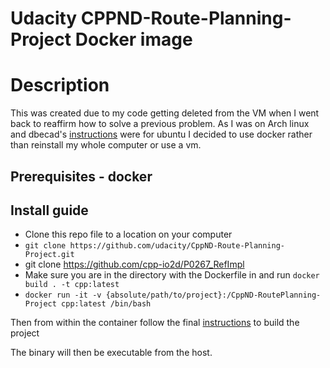 # Udacity CPPND-Route-Planning-Project Docker image

# Description

This was created due to my code getting deleted from the VM when I went back to reaffirm how to solve a previous problem. As I was on Arch linux and dbecad's [instructions](https://github.com/dbecad/CppND-Route-Planning-Project/blob/master/Ubuntu16.4_Install.md) were for ubuntu I decided to use docker rather than reinstall my whole computer or use a vm.

## Prerequisites - docker

## Install guide

- Clone this repo file to a location on your computer
- `git clone https://github.com/udacity/CppND-Route-Planning-Project.git`
- git clone https://github.com/cpp-io2d/P0267_RefImpl
- Make sure you are in the directory with the Dockerfile in and run `docker build . -t cpp:latest`
- `docker run -it -v {absolute/path/to/project}:/CppND-RoutePlanning-Project cpp:latest /bin/bash`

Then from within the container follow the final [instructions](https://github.com/dbecad/CppND-Route-Planning-Project/blob/master/Ubuntu16.4_Install.md#compile-and-run-project-code) to build the project

The binary will then be executable from the host.
